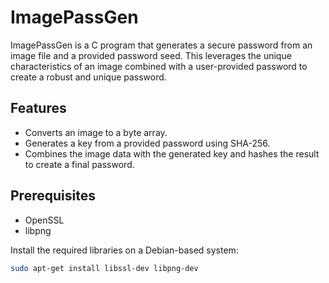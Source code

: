 # ImagePassGen

ImagePassGen is a C program that generates a secure password from an image file and a provided password seed. This leverages the unique characteristics of an image combined with a user-provided password to create a robust and unique password.

## Features

- Converts an image to a byte array.
- Generates a key from a provided password using SHA-256.
- Combines the image data with the generated key and hashes the result to create a final password.

## Prerequisites

- OpenSSL
- libpng

Install the required libraries on a Debian-based system:
```sh
sudo apt-get install libssl-dev libpng-dev
